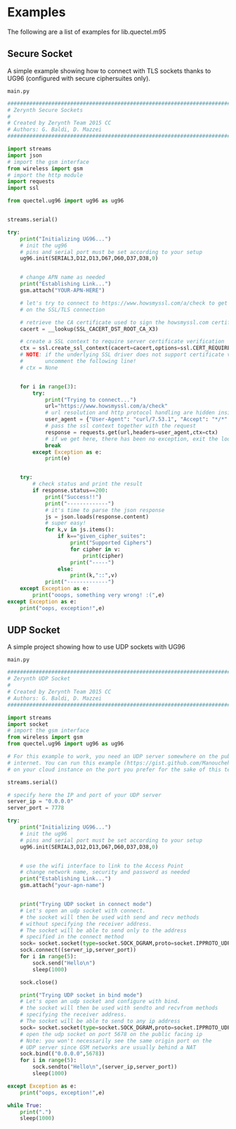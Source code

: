 # Examples

The following are a list of examples for lib.quectel.m95

## Secure Socket


A simple example showing how to connect with TLS sockets thanks to UG96 (configured with secure ciphersuites only).



```main.py```

```python
################################################################################
# Zerynth Secure Sockets
#
# Created by Zerynth Team 2015 CC
# Authors: G. Baldi, D. Mazzei
################################################################################

import streams
import json
# import the gsm interface
from wireless import gsm
# import the http module
import requests
import ssl

from quectel.ug96 import ug96 as ug96


streams.serial()

try:
    print("Initializing UG96...")
    # init the ug96
    # pins and serial port must be set according to your setup
    ug96.init(SERIAL3,D12,D13,D67,D60,D37,D38,0)


    # change APN name as needed
    print("Establishing Link...")
    gsm.attach("YOUR-APN-HERE")

    # let's try to connect to https://www.howsmyssl.com/a/check to get some info
    # on the SSL/TLS connection

    # retrieve the CA certificate used to sign the howsmyssl.com certificate
    cacert = __lookup(SSL_CACERT_DST_ROOT_CA_X3)

    # create a SSL context to require server certificate verification
    ctx = ssl.create_ssl_context(cacert=cacert,options=ssl.CERT_REQUIRED|ssl.SERVER_AUTH)
    # NOTE: if the underlying SSL driver does not support certificate validation
    #       uncomment the following line!
    # ctx = None


    for i in range(3):
        try:
            print("Trying to connect...")
            url="https://www.howsmyssl.com/a/check"
            # url resolution and http protocol handling are hidden inside the requests module
            user_agent = {"User-Agent": "curl/7.53.1", "Accept": "*/*" }
            # pass the ssl context together with the request
            response = requests.get(url,headers=user_agent,ctx=ctx)
            # if we get here, there has been no exception, exit the loop
            break
        except Exception as e:
            print(e)


    try:
        # check status and print the result
        if response.status==200:
            print("Success!!")
            print("-------------")
            # it's time to parse the json response
            js = json.loads(response.content)
            # super easy!
            for k,v in js.items():
                if k=="given_cipher_suites":
                    print("Supported Ciphers")
                    for cipher in v:
                        print(cipher)
                    print("-----")
                else:
                    print(k,"::",v)
            print("-------------")
    except Exception as e:
        print("ooops, something very wrong! :(",e)
except Exception as e:
    print("oops, exception!",e)

```
## UDP Socket


A simple project showing how to use UDP sockets with UG96



```main.py```

```python
################################################################################
# Zerynth UDP Socket
#
# Created by Zerynth Team 2015 CC
# Authors: G. Baldi, D. Mazzei
################################################################################

import streams
import socket
# import the gsm interface
from wireless import gsm
from quectel.ug96 import ug96 as ug96

# For this example to work, you need an UDP server somewhere on the public
# internet. You can run this example (https://gist.github.com/Manouchehri/67b53ecdc767919dddf3ec4ea8098b20)
# on your cloud instance on the port you prefer for the sake of this test

streams.serial()

# specify here the IP and port of your UDP server
server_ip = "0.0.0.0"
server_port = 7778

try:
    print("Initializing UG96...")
    # init the ug96
    # pins and serial port must be set according to your setup
    ug96.init(SERIAL3,D12,D13,D67,D60,D37,D38,0)


    # use the wifi interface to link to the Access Point
    # change network name, security and password as needed
    print("Establishing Link...")
    gsm.attach("your-apn-name")


    print("Trying UDP socket in connect mode")
    # Let's open an udp socket with connect.
    # the socket will then be used with send and recv methods
    # without specifying the receiver address.
    # The socket will be able to send only to the address
    # specified in the connect method
    sock= socket.socket(type=socket.SOCK_DGRAM,proto=socket.IPPROTO_UDP)
    sock.connect((server_ip,server_port))
    for i in range(5):
        sock.send("Hello\n")
        sleep(1000)

    sock.close()

    print("Trying UDP socket in bind mode")
    # Let's open an udp socket and configure with bind.
    # the socket will then be used with sendto and recvfrom methods
    # specifying the receiver address.
    # The socket will be able to send to any ip address
    sock= socket.socket(type=socket.SOCK_DGRAM,proto=socket.IPPROTO_UDP)
    # open the udp socket on port 5678 on the public facing ip
    # Note: you won't necessarily see the same origin port on the
    # UDP server since GSM networks are usually behind a NAT
    sock.bind(("0.0.0.0",5678))
    for i in range(5):
        sock.sendto("Hello\n",(server_ip,server_port))
        sleep(1000)

except Exception as e:
    print("oops, exception!",e)

while True:
    print(".")
    sleep(1000)



```
